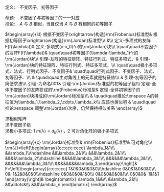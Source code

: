 定义: $\enspace$  不变因子，初等因子  
  
命题: $\enspace$ 不变因子与初等因子的一一对应  
推论: $\enspace$   $A$ 与 $B$ 相似，当且仅当 $A$ 与 $B$ 有相同的初等因子  
  
 $\begin{array}{l:l}  
根据不变因子\xrightarrow{构造}\rm{Frobenius}标准型&     根据初等因子\xrightarrow{构造}\rm{Jordan}标准型\\\   
&\\\   
定义-多项式的友阵F(f(\lambda))&                       定义-多项式(x-x_0)^n的\rm{Jordan}块\\\   
\quad\quad不变因子的友阵F(f(\lambda))&                \quad\quad初等因子(\lambda-\lambda_1)^r的\rm{Jordan}块\\\   
引理-友阵的特征矩阵、特征行列式、特征多项式、&              引理-\rm{Jordan}块的特征矩阵、特征行列式、特征多项式、\\\   
\quad\quad极小多项式、法式、行列式因子、不变因子&          \quad\quad行列式因子、不变因子、法式、初等因子、\\\   
                                  &                 \quad\quad主对角线上的元素就是特征值\\\   
                              &                    引理-初等因子的简便求法\\\   
引理-为命名001&                                      引理-\rm{Jordan}标准型的初等因子组\\\   
定理-全体不变因子的友阵拼成的\rm{Frobenius}标准型&      定理-全体初等因子的\rm{Jordan}块拼成的\rm{Jordan}标准型\\\   
                                          &      \quad\quad推论:\enspace A的特征值为\lambda_1,\lambda_2,\cdots,\lambda_k\\\   
       应该也类似吧                &                \quad\quad推论:\enspace 调整\rm{Jordan}次序，仍然保持相似关系  
\end{array}$   
  
求相似矩阵  
求不变因子组  
求极小多项式: 1  $m(\lambda)=d_k(\lambda)$ ，2 可对角化阵的极小多项式  
  
 $\begin{array}{c}  
\rm{Jordan}标准型& \rm{Frobenius}标准型& 可对角化\\\   
\rm{J}=\left[\begin{array}{cc:ccc:cccc}  
\lambda_1&1\\\  
&\lambda_1\\\hdashline  
&&\lambda_2&1\\\  
&&&\lambda_2&1\\\  
&&&&\lambda_2\\\hdashline  
&&&&&\lambda_3&1\\\  
&&&&&&\lambda_3&1\\\  
&&&&&&&\lambda_3&1\\\  
&&&&&&&&\lambda_3  
\end{array}\right]&  
F=\left[\begin{array}{c:cc:ccc}  
1&0&0&0&0&0\\\hdashline  
0&0&1&0&0&0\\\  
0&-1&2&0&0&0\\\hdashline  
0&0&0&0&1&0\\\  
0&0&0&0&0&1\\\  
0&0&0&-1&1&1  
\end{array}\right]&  
\begin{bmatrix}  
\lambda_1&&\\\  
&\lambda_2&\\\  
&&\ddots&\\\  
&&&\lambda_n  
\end{bmatrix}  
\end{array}$   
